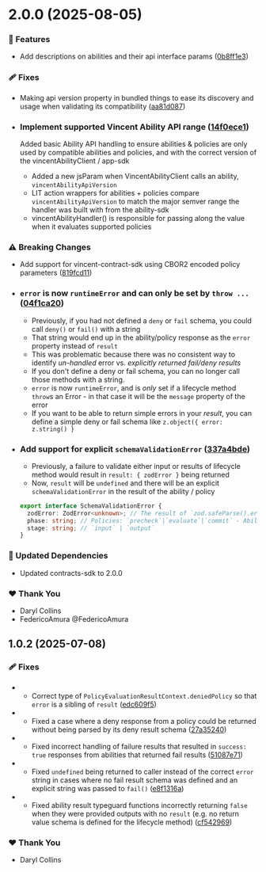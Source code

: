 # 2.0.0 (2025-08-05)

### 🚀 Features

- Add descriptions on abilities and their api interface params ([0b8ff1e3](https://github.com/LIT-Protocol/Vincent/commit/0b8ff1e3))

### 🩹 Fixes

- Making api version property in bundled things to ease its discovery and usage when validating its compatibility ([aa81d087](https://github.com/LIT-Protocol/Vincent/commit/aa81d087))
- ### Implement supported Vincent Ability API range ([14f0ece1](https://github.com/LIT-Protocol/Vincent/commit/14f0ece1))

  Added basic Ability API handling to ensure abilities & policies are only used by compatible abilities and policies, and with the correct version of the vincentAbilityClient / app-sdk

  - Added a new jsParam when VincentAbilityClient calls an ability, `vincentAbilityApiVersion`
  - LIT action wrappers for abilities + policies compare `vincentAbilityApiVersion` to match the major semver range the handler was built with from the ability-sdk
  - vincentAbilityHandler() is responsible for passing along the value when it evaluates supported policies

### ⚠️ Breaking Changes

- Add support for vincent-contract-sdk using CBOR2 encoded policy parameters ([819fcd11](https://github.com/LIT-Protocol/Vincent/commit/819fcd11))
- ### `error` is now `runtimeError` and can only be set by `throw ...` ([04f1ca20](https://github.com/LIT-Protocol/Vincent/commit/04f1ca20))

  - Previously, if you had not defined a `deny` or `fail` schema, you could call `deny()` or `fail()` with a string
  - That string would end up in the ability/policy response as the `error` property instead of `result`
  - This was problematic because there was no consistent way to identify _un-handled_ error vs. _explicitly returned fail/deny results_
  - If you don't define a deny or fail schema, you can no longer call those methods with a string.
  - `error` is now `runtimeError`, and is _only_ set if a lifecycle method `throw`s an Error - in that case it will be the `message` property of the error
  - If you want to be able to return simple errors in your _result_, you can define a simple deny or fail schema like `z.object({ error: z.string() }`

- ### Add support for explicit `schemaValidationError` ([337a4bde](https://github.com/LIT-Protocol/Vincent/commit/337a4bde))

  - Previously, a failure to validate either input or results of lifecycle method would result in `result: { zodError }` being returned
  - Now, `result` will be `undefined` and there will be an explicit `schemaValidationError` in the result of the ability / policy

  ```typescript
  export interface SchemaValidationError {
    zodError: ZodError<unknown>; // The result of `zod.safeParse().error`
    phase: string; // Policies: `precheck`|`evaluate`|`commit` - Abilities: `precheck` | `execute`
    stage: string; // `input` | `output`
  }
  ```

### 🧱 Updated Dependencies

- Updated contracts-sdk to 2.0.0

### ❤️ Thank You

- Daryl Collins
- FedericoAmura @FedericoAmura

## 1.0.2 (2025-07-08)

### 🩹 Fixes

- - Correct type of `PolicyEvaluationResultContext.deniedPolicy` so that `error` is a sibling of `result` ([edc609f5](https://github.com/LIT-Protocol/Vincent/commit/edc609f5))
- - Fixed a case where a deny response from a policy could be returned without being parsed by its deny result schema ([27a35240](https://github.com/LIT-Protocol/Vincent/commit/27a35240))
- - Fixed incorrect handling of failure results that resulted in `success: true` responses from abilities that returned fail results ([51087e71](https://github.com/LIT-Protocol/Vincent/commit/51087e71))
- - Fixed `undefined` being returned to caller instead of the correct `error` string in cases where no fail result schema was defined and an explicit string was passed to `fail()` ([e8f1316a](https://github.com/LIT-Protocol/Vincent/commit/e8f1316a))
- - Fixed ability result typeguard functions incorrectly returning `false` when they were provided outputs with no `result` (e.g. no return value schema is defined for the lifecycle method) ([cf542969](https://github.com/LIT-Protocol/Vincent/commit/cf542969))

### ❤️ Thank You

- Daryl Collins
